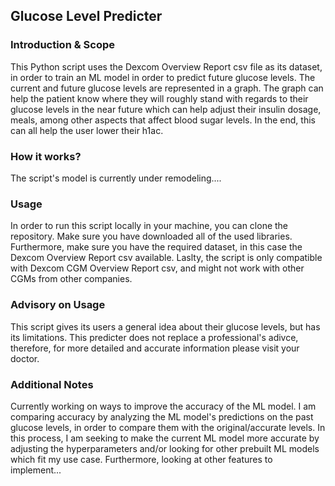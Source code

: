 ## Glucose Level Predicter
### Introduction & Scope
This Python script uses the Dexcom Overview Report csv file as its dataset, in order to train an ML model in order to predict future glucose levels. The current and future glucose levels are represented in a graph. The graph can help the patient know where they will roughly stand with regards to their glucose levels in the near future which can help adjust their insulin dosage, meals, among other aspects that affect blood sugar levels. In the end, this can all help the user lower their h1ac.
### How it works?
The script's model is currently under remodeling....
### Usage
In order to run this script locally in your machine, you can clone the repository. Make sure you have downloaded all of the used libraries. Furthermore, make sure you have the required dataset, in this case the Dexcom Overview Report csv available. Laslty, the script is only compatible with Dexcom CGM Overview Report csv, and might not work with other CGMs from other companies. 
### Advisory on Usage
This script gives its users a general idea about their glucose levels, but has its limitations. This predicter does not replace a professional's adivce, therefore, for more detailed and accurate information please visit your doctor. 
### Additional Notes
Currently working on ways to improve the accuracy of the ML model. I am comparing accuracy by analyzing the ML model's predictions on the past glucose levels, in order to compare them with the original/accurate levels. In this process, I am seeking to make the current ML model more accurate by adjusting the hyperparameters and/or looking for other prebuilt ML models which fit my use case. Furthermore, looking at other features to implement...

